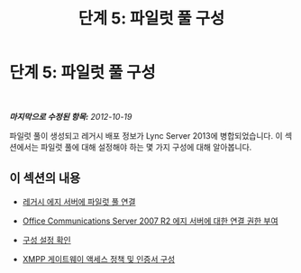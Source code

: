 ﻿---
title: '단계 5: 파일럿 풀 구성'
TOCTitle: '단계 5: 파일럿 풀 구성'
ms:assetid: 190faee2-e2d6-45cb-8315-f39e477df418
ms:mtpsurl: https://technet.microsoft.com/ko-kr/library/JJ204717(v=OCS.15)
ms:contentKeyID: 49302951
ms.date: 08/10/2015
mtps_version: v=OCS.15
ms.translationtype: HT
---

# 단계 5: 파일럿 풀 구성

 

_**마지막으로 수정된 항목:** 2012-10-19_

파일럿 풀이 생성되고 레거시 배포 정보가 Lync Server 2013에 병합되었습니다. 이 섹션에서는 파일럿 풀에 대해 설정해야 하는 몇 가지 구성에 대해 알아봅니다.

## 이 섹션의 내용

  - [레거시 에지 서버에 파일럿 풀 연결](connect-pilot-pool-to-legacy-edge-servers_1.md)

  - [Office Communications Server 2007 R2 에지 서버에 대한 연결 권한 부여](authorize-connection-to-office-communications-server-2007-r2-edge-server.md)

  - [구성 설정 확인](verify-configuration-settings_1.md)

  - [XMPP 게이트웨이 액세스 정책 및 인증서 구성](configure-xmpp-gateway-access-policies-and-certificates_1.md)

